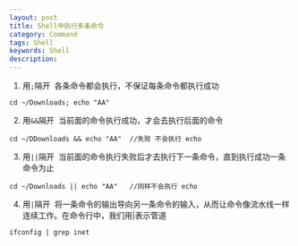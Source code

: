 ```yaml
---  
layout: post  
title: Shell中执行多条命令  
category: Command  
tags: Shell  
keywords: Shell  
description: 
---  
```


1. 用`;`隔开  
各条命令都会执行，不保证每条命令都执行成功

```shell  
cd ~/Downloads; echo "AA"
```  

2. 用`&&`隔开  
当前面的命令执行成功，才会去执行后面的命令  
```shell  
cd ~/DDownloads && echo "AA"  //失败 不会执行 echo
```  

3. 用`||`隔开  
当前面的命令执行失败后才去执行下一条命令，直到执行成功一条命令为止
```shell  
cd ~/Downloads || echo "AA"   //同样不会执行 echo
```  

4. 用`|`隔开  
将一条命令的输出导向另一条命令的输入，从而让命令像流水线一样连续工作。在命令行中，我们用|表示管道
```shell  
ifconfig | grep inet
```  
    

